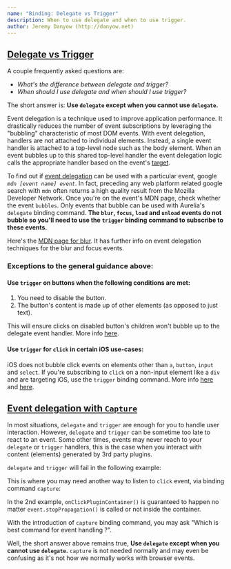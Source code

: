 ```yaml
---
name: "Binding: Delegate vs Trigger"
description: When to use delegate and when to use trigger.
author: Jeremy Danyow (http://danyow.net)
---
```


## [Delegate vs Trigger](aurelia-doc://section/1/version/1.0.0)

A couple frequently asked questions are:

* *What's the difference between delegate and trigger?*
* *When should I use delegate and when should I use trigger?*

The short answer is: **Use `delegate` except when you cannot use `delegate`.**

Event delegation is a technique used to improve application performance. It drastically reduces the number of event subscriptions by leveraging the "bubbling" characteristic of most DOM events. With event delegation, handlers are not attached to individual elements. Instead, a single event handler is attached to a top-level node such as the body element. When an event bubbles up to this shared top-level handler the event delegation logic calls the appropriate handler based on the event's [target](https://developer.mozilla.org/en-US/docs/Web/API/Event/target).

To find out if [event delegation](https://davidwalsh.name/event-delegate) can be used with a particular event, google *`mdn [event name] event`*. In fact, preceding any web platform related google search with `mdn` often returns a high quality result from the Mozilla Developer Network. Once you're on the event's MDN page, check whether the event `bubbles`. Only events that bubble can be used with Aurelia's `delegate` binding command. **The `blur`, `focus`, `load` and `unload` events do not bubble so you'll need to use the `trigger` binding command to subscribe to these events.**

Here's the [MDN page for blur](https://developer.mozilla.org/en-US/docs/Web/Events/blur). It has further info on event delegation techniques for the blur and focus events.

### Exceptions to the general guidance above:

#### Use `trigger` on buttons when the following conditions are met:
1. You need to disable the button.
2. The button's content is made up of other elements (as opposed to just text).

This will ensure clicks on disabled button's children won't bubble up to the delegate event handler.  More info [here](https://github.com/aurelia/binding/issues/163).

#### Use `trigger` for `click` in certain iOS use-cases:
iOS does not bubble click events on elements other than `a`, `button`, `input` and `select`. If you're subscribing to `click` on a non-input element like a `div` and are targeting iOS, use the `trigger` binding command.
More info [here](http://www.quirksmode.org/blog/archives/2010/09/click_event_del.html) and [here](https://github.com/aurelia/binding/issues/263).

## [Event delegation with `Capture`](aurelia-doc://section/2/version/1.0.0)

In most situations, `delegate` and `trigger` are enough for you to handle user interaction. However, `delegate` and `trigger` can be sometime too late to react to an event. Some other times, events may never reach to your `delegate` or `trigger` handlers, this is the case when you interact with content (elements) generated by 3rd party plugins.

`delegate` and `trigger` will fail in the following example:

<code-listing heading="Capture command example">
  <source-code lang="HTML">
    <div class='my-plugin-container' click.delegate='onClickPluginContainer()'>
      <!--
        Content inside here is generated by a plugin
        That will call `event.stopPropagation()` on any click events
      -->
    </div>
  </source-code>
</code-listing>

This is where you may need another way to listen to `click` event, via binding command `capture`:

<code-listing heading="Capture command example">
  <source-code lang="HTML">
    <div class='my-plugin-container' click.capture='onClickPluginContainer()'>
      <!--
        Content inside here is generated by a plugin
        That will call `event.stopPropagation()` on any click events
      -->
    </div>
  </source-code>
</code-listing>

In the 2nd example, `onClickPluginContainer()` is guaranteed to happen no matter `event.stopPropagation()` is called or not inside the container.

With the introduction of `capture` binding command, you may ask "Which is best command for event handling ?".

Well, the short answer above remains true, **Use `delegate` except when you cannot use `delegate`.** `capture` is not needed normally and may even be confusing as it's not how we normally works with browser events.
